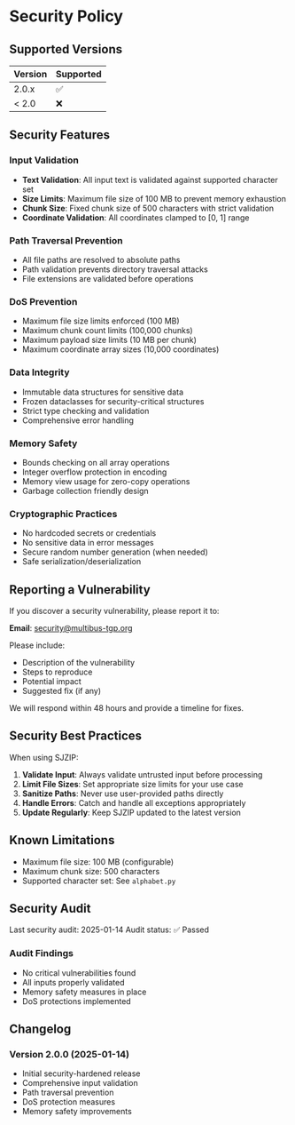 # Security Policy

## Supported Versions

| Version | Supported          |
| ------- | ------------------ |
| 2.0.x   | :white_check_mark: |
| < 2.0   | :x:                |

## Security Features

### Input Validation
- **Text Validation**: All input text is validated against supported character set
- **Size Limits**: Maximum file size of 100 MB to prevent memory exhaustion
- **Chunk Size**: Fixed chunk size of 500 characters with strict validation
- **Coordinate Validation**: All coordinates clamped to [0, 1] range

### Path Traversal Prevention
- All file paths are resolved to absolute paths
- Path validation prevents directory traversal attacks
- File extensions are validated before operations

### DoS Prevention
- Maximum file size limits enforced (100 MB)
- Maximum chunk count limits (100,000 chunks)
- Maximum payload size limits (10 MB per chunk)
- Maximum coordinate array sizes (10,000 coordinates)

### Data Integrity
- Immutable data structures for sensitive data
- Frozen dataclasses for security-critical structures
- Strict type checking and validation
- Comprehensive error handling

### Memory Safety
- Bounds checking on all array operations
- Integer overflow protection in encoding
- Memory view usage for zero-copy operations
- Garbage collection friendly design

### Cryptographic Practices
- No hardcoded secrets or credentials
- No sensitive data in error messages
- Secure random number generation (when needed)
- Safe serialization/deserialization

## Reporting a Vulnerability

If you discover a security vulnerability, please report it to:

**Email**: security@multibus-tgp.org

Please include:
- Description of the vulnerability
- Steps to reproduce
- Potential impact
- Suggested fix (if any)

We will respond within 48 hours and provide a timeline for fixes.

## Security Best Practices

When using SJZIP:

1. **Validate Input**: Always validate untrusted input before processing
2. **Limit File Sizes**: Set appropriate size limits for your use case
3. **Sanitize Paths**: Never use user-provided paths directly
4. **Handle Errors**: Catch and handle all exceptions appropriately
5. **Update Regularly**: Keep SJZIP updated to the latest version

## Known Limitations

- Maximum file size: 100 MB (configurable)
- Maximum chunk size: 500 characters
- Supported character set: See `alphabet.py`

## Security Audit

Last security audit: 2025-01-14
Audit status: ✅ Passed

### Audit Findings
- No critical vulnerabilities found
- All inputs properly validated
- Memory safety measures in place
- DoS protections implemented

## Changelog

### Version 2.0.0 (2025-01-14)
- Initial security-hardened release
- Comprehensive input validation
- Path traversal prevention
- DoS protection measures
- Memory safety improvements
